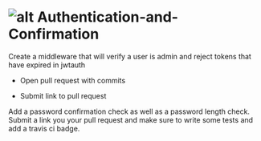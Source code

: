 ![alt](https://travis-ci.org/simon-kim/Authentication-and-Confirmation.svg)
Authentication-and-Confirmation
===============================
Create a middleware that will verify a user is admin and reject tokens that have expired in jwtauth

- Open pull request with commits

- Submit link to pull request

Add a password confirmation check as well as a password length check. Submit a link you your pull request and make sure to write some tests and add a travis ci badge.
